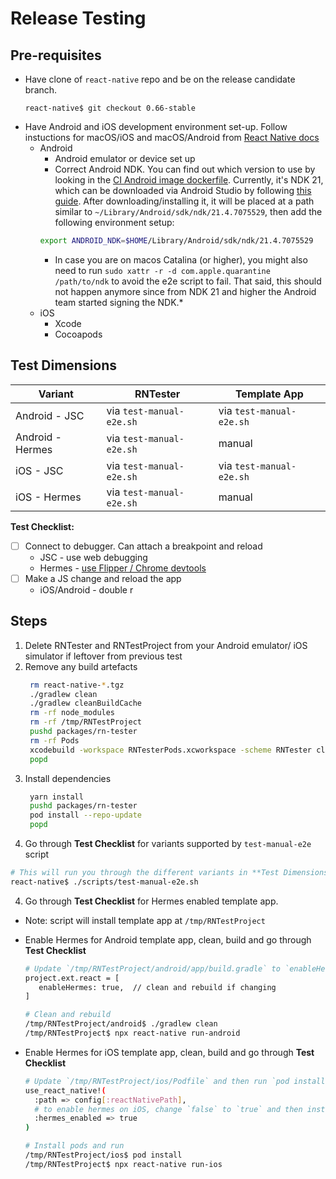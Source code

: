 # Release Testing

## Pre-requisites

- Have clone of `react-native` repo and be on the release candidate branch.
  ```
  react-native$ git checkout 0.66-stable
  ```
- Have Android and iOS development environment set-up. Follow instuctions for macOS/iOS and macOS/Android from [React Native docs](https://reactnative.dev/docs/environment-setup)
  - Android
    - Android emulator or device set up
    - Correct Android NDK. You can find out which version to use by looking in the [CI Android image dockerfile](https://github.com/react-native-community/docker-android/blob/master/Dockerfile#L12). Currently, it's NDK 21, which can be downloaded via Android Studio by following [this guide](https://developer.android.com/studio/projects/install-ndk#specific-version). After downloading/installing it, it will be placed at a path similar to `~/Library/Android/sdk/ndk/21.4.7075529`, then add the following environment setup:
    ```bash
    export ANDROID_NDK=$HOME/Library/Android/sdk/ndk/21.4.7075529
    ```
    - In case you are on macos Catalina (or higher), you might also need to run `sudo xattr -r -d com.apple.quarantine /path/to/ndk` to avoid the e2e script to fail. That said, this should not happen anymore since from NDK 21 and higher the Android team started signing the NDK.\*
  - iOS
    - Xcode
    - Cocoapods

## Test Dimensions

| Variant          | RNTester                 | Template App             |
| ---------------- | ------------------------ | ------------------------ |
| Android - JSC    | via `test-manual-e2e.sh` | via `test-manual-e2e.sh` |
| Android - Hermes | via `test-manual-e2e.sh` | manual                   |
| iOS - JSC        | via `test-manual-e2e.sh` | via `test-manual-e2e.sh` |
| iOS - Hermes     | via `test-manual-e2e.sh` | manual                   |

**Test Checklist:**

- [ ] Connect to debugger. Can attach a breakpoint and reload
  - JSC - use web debugging
  - Hermes - [use Flipper / Chrome devtools](https://reactnative.dev/docs/next/hermes#debugging-js-on-hermes-using-google-chromes-devtools)
- [ ] Make a JS change and reload the app
  - iOS/Android - double r

## Steps

1. Delete RNTester and RNTestProject from your Android emulator/ iOS simulator if leftover from previous test
2. Remove any build artefacts
   ```bash
    rm react-native-*.tgz
    ./gradlew clean
    ./gradlew cleanBuildCache
    rm -rf node_modules
    rm -rf /tmp/RNTestProject
    pushd packages/rn-tester
    rm -rf Pods
    xcodebuild -workspace RNTesterPods.xcworkspace -scheme RNTester clean
    popd
   ```
3. Install dependencies
   ```bash
    yarn install
    pushd packages/rn-tester
    pod install --repo-update
    popd
   ```
4. Go through **Test Checklist** for variants supported by `test-manual-e2e` script

```bash
# This will run you through the different variants in **Test Dimensions** table
react-native$ ./scripts/test-manual-e2e.sh
```

4. Go through **Test Checklist** for Hermes enabled template app.

- Note: script will install template app at `/tmp/RNTestProject`
- Enable Hermes for Android template app, clean, build and go through **Test Checklist**

  ```bash
  # Update `/tmp/RNTestProject/android/app/build.gradle` to `enableHermes`
  project.ext.react = [
     enableHermes: true,  // clean and rebuild if changing
  ]

  # Clean and rebuild
  /tmp/RNTestProject/android$ ./gradlew clean
  /tmp/RNTestProject$ npx react-native run-android
  ```

- Enable Hermes for iOS template app, clean, build and go through **Test Checklist**

  ```bash
  # Update `/tmp/RNTestProject/ios/Podfile` and then run `pod install`
  use_react_native!(
    :path => config[:reactNativePath],
    # to enable hermes on iOS, change `false` to `true` and then install pods
    :hermes_enabled => true
  )

  # Install pods and run
  /tmp/RNTestProject/ios$ pod install
  /tmp/RNTestProject$ npx react-native run-ios
  ```
